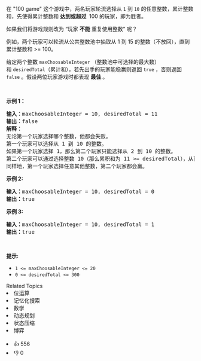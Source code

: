 <p>在 "100 game" 这个游戏中，两名玩家轮流选择从 <code>1</code> 到 <code>10</code> 的任意整数，累计整数和，先使得累计整数和 <strong>达到或超过</strong>&nbsp; 100 的玩家，即为胜者。</p>

<p>如果我们将游戏规则改为 “玩家 <strong>不能</strong> 重复使用整数” 呢？</p>

<p>例如，两个玩家可以轮流从公共整数池中抽取从 1 到 15 的整数（不放回），直到累计整数和 &gt;= 100。</p>

<p>给定两个整数&nbsp;<code>maxChoosableInteger</code>&nbsp;（整数池中可选择的最大数）和&nbsp;<code>desiredTotal</code>（累计和），若先出手的玩家能稳赢则返回 <code>true</code>&nbsp;，否则返回 <code>false</code> 。假设两位玩家游戏时都表现 <strong>最佳</strong> 。</p>

<p>&nbsp;</p>

<p><strong>示例 1：</strong></p>

<pre>
<strong>输入：</strong>maxChoosableInteger = 10, desiredTotal = 11
<strong>输出：</strong>false
<strong>解释：
</strong>无论第一个玩家选择哪个整数，他都会失败。
第一个玩家可以选择从 1 到 10 的整数。
如果第一个玩家选择 1，那么第二个玩家只能选择从 2 到 10 的整数。
第二个玩家可以通过选择整数 10（那么累积和为 11 &gt;= desiredTotal），从而取得胜利.
同样地，第一个玩家选择任意其他整数，第二个玩家都会赢。
</pre>

<p><strong>示例 2:</strong></p>

<pre>
<b>输入：</b>maxChoosableInteger = 10, desiredTotal = 0
<b>输出：</b>true
</pre>

<p><strong>示例 3:</strong></p>

<pre>
<strong>输入：</strong>maxChoosableInteger = 10, desiredTotal = 1
<strong>输出：</strong>true
</pre>

<p>&nbsp;</p>

<p><strong>提示:</strong></p>

<ul> 
 <li><code>1 &lt;= maxChoosableInteger &lt;= 20</code></li> 
 <li><code>0 &lt;= desiredTotal &lt;= 300</code></li> 
</ul>

<div><div>Related Topics</div><div><li>位运算</li><li>记忆化搜索</li><li>数学</li><li>动态规划</li><li>状态压缩</li><li>博弈</li></div></div><br><div><li>👍 556</li><li>👎 0</li></div>